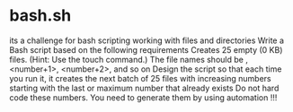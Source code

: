 # bash.sh
its a challenge for bash scripting working with files and directories
Write a Bash script based on the following requirements
Creates 25 empty (0 KB) files. (Hint: Use the touch command.)
The file names should be <yourName><number>, <yourName><number+1>, <yourName><number+2>, and so on
Design the script so that each time you run it, it creates the next batch of 25 files with increasing numbers starting with the last or maximum number that already exists
Do not hard code these numbers. You need to generate them by using automation !!! 
